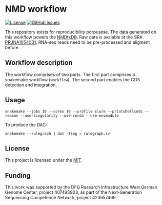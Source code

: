 # NMD workflow


[![License](https://img.shields.io/github/license/dieterich-lab/nmd-wf)](LICENSE)
[![GitHub issues](https://img.shields.io/github/issues/dieterich-lab/nmd-wf)](https://github.com/dieterich-lab/nmd-wf/issues)

This repository exists for reproducibility porpusese. The data generated on this workflow powers the [NMDtxDB](https://github.com/dieterich-lab/nmdtxdb). Raw data is avaiable at the SRA [PRJNA1054031](https://www.ncbi.nlm.nih.gov/sra/PRJNA1054031). RNA-seq reads need to be pre-processed and aligment before. 

## Workflow description

The workflow comprises of two parts. The first part comprises a snakemake workflow (`workflow`). The second part enables the CDS detection and integration. 

## Usage

```
snakemake --jobs 10 --cores 10 --profile slurm --printshellcmds --reason --use-singularity --use-conda --use-envmodule

```

To produce the DAG:
```
snakemake --rulegraph | dot -Tsvg > rulegraph.sv
```

## License

This project is licensed under the [MIT](LICENSE). 

## Funding
This work was supported by the DFG Research Infrastructure West German Genome Center, project 407493903, as part of the Next-Generation Sequencing Competence Network, project 423957469.